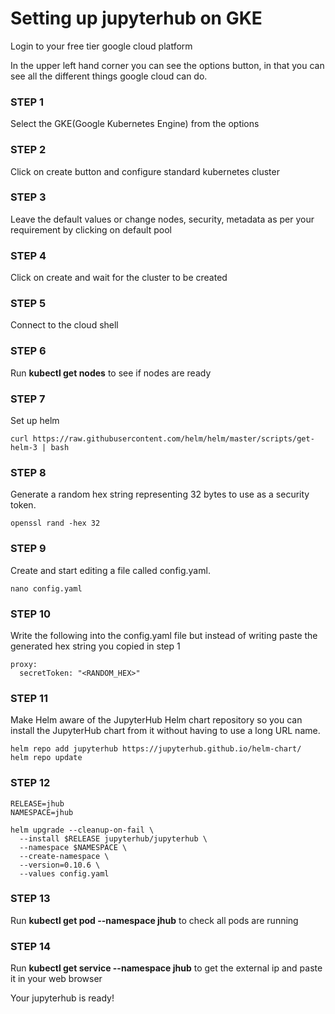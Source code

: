 # Setting up jupyterhub on GKE

Login to your free tier google cloud platform

In the upper left hand corner you can see the options button, in that you can see all the different things google cloud can do.

### STEP 1
Select the GKE(Google Kubernetes Engine) from the options
### STEP 2
Click on create button and configure standard kubernetes cluster
### STEP 3
Leave the default values or change nodes, security, metadata as per your requirement by clicking on default pool  
### STEP 4
Click on create and wait for the cluster to be created
### STEP 5
Connect to the cloud shell
### STEP 6
Run **kubectl get nodes** to see if nodes are ready
### STEP 7
Set up helm
```
curl https://raw.githubusercontent.com/helm/helm/master/scripts/get-helm-3 | bash
```
### STEP 8
Generate a random hex string representing 32 bytes to use as a security token.
```
openssl rand -hex 32
```
### STEP 9
Create and start editing a file called config.yaml. 
```
nano config.yaml
```
### STEP 10
Write the following into the config.yaml file but instead of writing <RANDOM-HEX> paste the generated hex string you copied in step 1
```
proxy:
  secretToken: "<RANDOM_HEX>"
```

### STEP 11
Make Helm aware of the JupyterHub Helm chart repository so you can install the JupyterHub chart from it without having to use a long URL name.
```
helm repo add jupyterhub https://jupyterhub.github.io/helm-chart/
helm repo update
```
### STEP 12
```
RELEASE=jhub
NAMESPACE=jhub

helm upgrade --cleanup-on-fail \
  --install $RELEASE jupyterhub/jupyterhub \
  --namespace $NAMESPACE \
  --create-namespace \
  --version=0.10.6 \
  --values config.yaml
```
### STEP 13
Run **kubectl get pod --namespace jhub** to check all pods are running
### STEP 14
Run **kubectl get service --namespace jhub** to get the external ip and paste it in your web browser

Your jupyterhub is ready!

